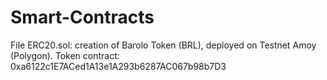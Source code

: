 # Smart-Contracts

File ERC20.sol: creation of Barolo Token (BRL), deployed on Testnet Amoy (Polygon).
Token contract: 0xa6122c1E7ACed1A13e1A293b6287AC067b98b7D3
